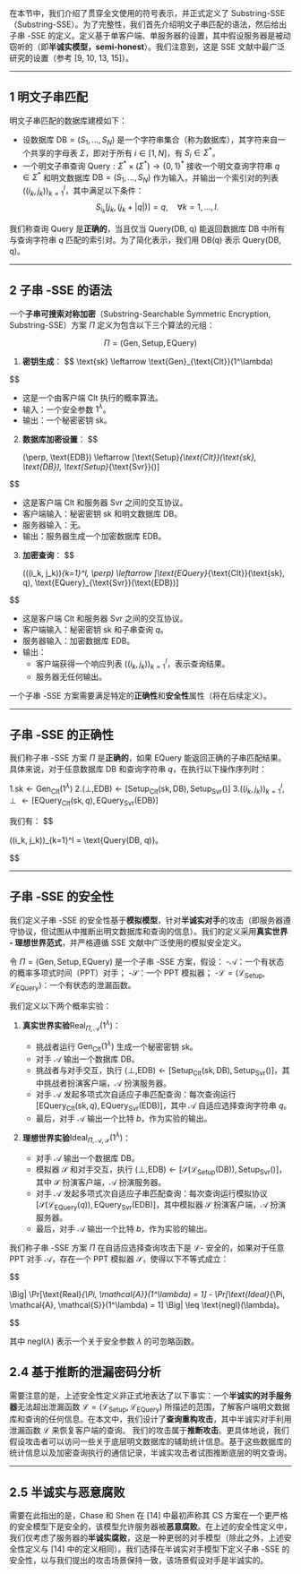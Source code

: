 在本节中，我们介绍了贯穿全文使用的符号表示，并正式定义了 Substring-SSE（Substring-SSE）。为了完整性，我们首先介绍明文子串匹配的语法，然后给出子串 -SSE 的定义。定义基于单客户端、单服务器的设置，其中假设服务器是被动窃听的（即**半诚实模型，semi-honest**）。我们注意到，这是 SSE 文献中最广泛研究的设置（参考 [9, 10, 13, 15]）。

---

## 1 **明文子串匹配**

明文子串匹配的数据库建模如下：

- 设数据库 $\text{DB} = (S_1, \dots, S_N)$ 是一个字符串集合（称为数据库），其字符来自一个共享的字母表 $\Sigma$，即对于所有 $i \in [1, N]$，有 $S_i \in \Sigma^*$。
- 一个明文子串查询 $\text{Query} : \Sigma^* \times (\Sigma^*) \to \{0, 1\}^*$ 接收一个明文查询字符串 $q \in \Sigma^*$ 和明文数据库 $\text{DB} = (S_1, \dots, S_N)$ 作为输入，并输出一个索引对的列表 $((i_k, j_k))_{k=1}^l$，其中满足以下条件：
 $$
  S_{i_k}[j_k, (j_k + |q|)] = q, \quad \forall k = 1, \dots, l.
 $$

我们称查询 $\text{Query}$ 是**正确的**，当且仅当 $\text{Query(DB, q)}$ 能返回数据库 $\text{DB}$ 中所有与查询字符串 $q$ 匹配的索引对。为了简化表示，我们用 $\text{DB(q)}$ 表示 $\text{Query(DB, q)}$。

---

## 2 **子串 -SSE 的语法**

一个**子串可搜索对称加密**（Substring-Searchable Symmetric Encryption, Substring-SSE）方案 $\Pi$ 定义为包含以下三个算法的元组：

$$
\Pi = (\text{Gen}, \text{Setup}, \text{EQuery})
$$

1. **密钥生成**： $$
   \text{sk} \leftarrow \text{Gen}_{\text{Clt}}(1^\lambda)

  $$
   - 这是一个由客户端 $\text{Clt}$ 执行的概率算法。
   - 输入：一个安全参数 $1^\lambda$。
   - 输出：一个秘密密钥 $\text{sk}$。

2. **数据库加密设置**：
  $$

   (\perp, \text{EDB}) \leftarrow [\text{Setup}_{\text{Clt}}(\text{sk}, \text{DB}), \text{Setup}_{\text{Svr}}()]

  $$

   - 这是客户端 $\text{Clt}$ 和服务器 $\text{Svr}$ 之间的交互协议。
   - 客户端输入：秘密密钥 $\text{sk}$ 和明文数据库 $\text{DB}$。
   - 服务器输入：无。
   - 输出：服务器生成一个加密数据库 $\text{EDB}$。

3. **加密查询**：
  $$

   (((i_k, j_k))_{k=1}^l, \perp) \leftarrow [\text{EQuery}_{\text{Clt}}(\text{sk}, q), \text{EQuery}_{\text{Svr}}(\text{EDB})]

  $$

   - 这是客户端 $\text{Clt}$ 和服务器 $\text{Svr}$ 之间的交互协议。
   - 客户端输入：秘密密钥 $\text{sk}$ 和子串查询 $q$。
   - 服务器输入：加密数据库 $\text{EDB}$。
   - 输出：
     - 客户端获得一个响应列表 $((i_k, j_k))_{k=1}^l$，表示查询结果。
     - 服务器无任何输出。

一个子串 -SSE 方案需要满足特定的**正确性**和**安全性**属性（将在后续定义）。

---

## **子串 -SSE 的正确性**

我们称子串 -SSE 方案 $\Pi$ 是**正确的**，如果 $\text{EQuery}$ 能返回正确的子串匹配结果。具体来说，对于任意数据库 $\text{DB}$ 和查询字符串 $q$，在执行以下操作序列时：

1.$\text{sk} \leftarrow \text{Gen}_{\text{Clt}}(1^\lambda)$
2.$(\perp, \text{EDB}) \leftarrow [\text{Setup}_{\text{Clt}}(\text{sk}, \text{DB}), \text{Setup}_{\text{Svr}}()]$
3.$((i_k, j_k))_{k=1}^l, \perp \leftarrow [\text{EQuery}_{\text{Clt}}(\text{sk}, q), \text{EQuery}_{\text{Svr}}(\text{EDB})]$

我们有：
$$

((i_k, j_k))_{k=1}^l = \text{Query(DB, q)}。

$$

---

## **子串 -SSE 的安全性**

我们定义子串 -SSE 的安全性基于**模拟模型**，针对**半诚实对手**的攻击（即服务器遵守协议，但试图从中推断出明文数据库和查询的信息）。我们的定义采用**真实世界 - 理想世界范式**，并严格遵循 SSE 文献中广泛使用的模拟安全定义。

令 $\Pi = (\text{Gen}, \text{Setup}, \text{EQuery})$ 是一个子串 -SSE 方案，假设：
-$\mathcal{A}$：一个有状态的概率多项式时间（PPT）对手；
-$\mathcal{S}$：一个 PPT 模拟器；
-$\mathcal{L} = (\mathcal{L}_{\text{Setup}}, \mathcal{L}_{\text{EQuery}})$：一个有状态的泄漏函数。

我们定义以下两个概率实验：

1. **真实世界实验**$\text{Real}_{\Pi, \mathcal{A}}(1^\lambda)$：
   - 挑战者运行 $\text{Gen}_{\text{Clt}}(1^\lambda)$ 生成一个秘密密钥 $\text{sk}$。
   - 对手 $\mathcal{A}$ 输出一个数据库 $\text{DB}$。
   - 挑战者与对手交互，执行 $(\perp, \text{EDB}) \leftarrow [\text{Setup}_{\text{Clt}}(\text{sk}, \text{DB}), \text{Setup}_{\text{Svr}}()]$，其中挑战者扮演客户端，$\mathcal{A}$ 扮演服务器。
   - 对手 $\mathcal{A}$ 发起多项式次自适应子串匹配查询：每次查询运行 $[\text{EQuery}_{\text{Clt}}(\text{sk}, q), \text{EQuery}_{\text{Svr}}(\text{EDB})]$，其中 $\mathcal{A}$ 自适应选择查询字符串 $q$。
   - 最后，对手 $\mathcal{A}$ 输出一个比特 $b$，作为实验的输出。

2. **理想世界实验**$\text{Ideal}_{\Pi, \mathcal{A}, \mathcal{S}}(1^\lambda)$：
   - 对手 $\mathcal{A}$ 输出一个数据库 $\text{DB}$。
   - 模拟器 $\mathcal{S}$ 和对手交互，执行 $(\perp, \text{EDB}) \leftarrow [\mathcal{S}(\mathcal{L}_{\text{Setup}}(\text{DB})), \text{Setup}_{\text{Svr}}()]$，其中 $\mathcal{S}$ 扮演客户端，$\mathcal{A}$ 扮演服务器。
   - 对手 $\mathcal{A}$ 发起多项式次自适应子串匹配查询：每次查询运行模拟协议 $[\mathcal{S}(\mathcal{L}_{\text{EQuery}}(q)), \text{EQuery}_{\text{Svr}}(\text{EDB})]$，其中模拟器 $\mathcal{S}$ 扮演客户端，$\mathcal{A}$ 扮演服务器。
   - 最后，对手 $\mathcal{A}$ 输出一个比特 $b$，作为实验的输出。

我们称子串 -SSE 方案 $\Pi$ 在自适应选择查询攻击下是 $\mathcal{L}$- 安全的，如果对于任意 PPT 对手 $\mathcal{A}$，存在一个 PPT 模拟器 $\mathcal{S}$，使得以下不等式成立：

$$

\Big| \Pr[\text{Real}_{\Pi, \mathcal{A}}(1^\lambda) = 1] - \Pr[\text{Ideal}_{\Pi, \mathcal{A}, \mathcal{S}}(1^\lambda) = 1] \Big| \leq \text{negl}(\lambda)。

$$

其中 $\text{negl}(\lambda)$ 表示一个关于安全参数 $\lambda$ 的可忽略函数。

## 2.4 **基于推断的泄漏密码分析**

需要注意的是，上述安全性定义非正式地表达了以下事实：一个**半诚实的对手服务器**无法超出泄漏函数 $\mathcal{L} = (\mathcal{L}_{\text{Setup}}, \mathcal{L}_{\text{EQuery}})$ 所描述的范围，了解客户端明文数据库和查询的任何信息。在本文中，我们设计了**查询重构攻击**，其中半诚实对手利用泄漏函数 $\mathcal{L}$ 来恢复客户端的查询。
我们的攻击属于**推断攻击**。更具体地说，我们假设攻击者可以访问一些关于底层明文数据库的辅助统计信息。基于这些数据库的统计信息以及加密查询执行的通信记录，半诚实攻击者试图推断底层的明文查询。

---

## 2.5 **半诚实与恶意腐败**

需要在此指出的是，Chase 和 Shen 在 [14] 中最初声称其 CS 方案在一个更严格的安全模型下是安全的，该模型允许服务器被**恶意腐败**。在上述的安全性定义中，我们仅考虑了服务器的**半诚实腐败**，这是一种更弱的对手模型（除此之外，上述安全性定义与 [14] 中的定义相同）。我们选择在半诚实对手模型下定义子串 -SSE 的安全性，以与我们提出的攻击场景保持一致，该场景假设对手是半诚实的。

